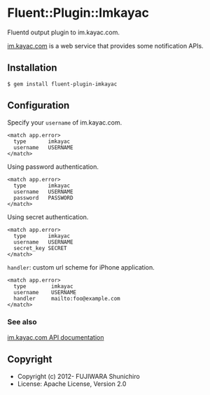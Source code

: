 # Fluent::Plugin::Imkayac

Fluentd output plugin to im.kayac.com.

[im.kayac.com](http://im.kayac.com/) is a web service that provides some notification APIs.

## Installation

    $ gem install fluent-plugin-imkayac

## Configuration

Specify your `username` of im.kayac.com.

    <match app.error>
      type       imkayac
      username   USERNAME
    </match>

Using password authentication.

    <match app.error>
      type       imkayac
      username   USERNAME
      password   PASSWORD
    </match>

Using secret authentication.

    <match app.error>
      type       imkayac
      username   USERNAME
      secret_key SECRET
    </match>

`handler`: custom url scheme for iPhone application.

    <match app.error>
      type        imkayac
      username    USERNAME
      handler     mailto:foo@example.com
    </match>

### See also

[im.kayac.com API documentation](http://im.kayac.com/#docs)

## Copyright

* Copyright (c) 2012- FUJIWARA Shunichiro
* License: Apache License, Version 2.0
